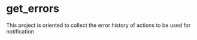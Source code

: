 # get_errors
This project is oriented to collect the error history of actions to be used for notification
